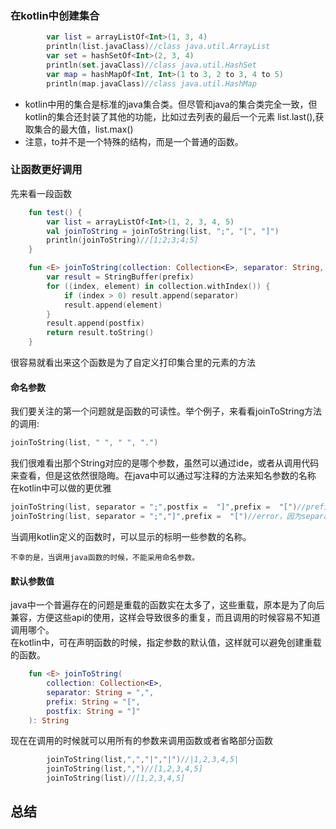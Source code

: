 ### 在kotlin中创建集合
```kotlin
        var list = arrayListOf<Int>(1, 3, 4)
        println(list.javaClass)//class java.util.ArrayList
        var set = hashSetOf<Int>(2, 3, 4)
        println(set.javaClass)//class java.util.HashSet
        var map = hashMapOf<Int, Int>(1 to 3, 2 to 3, 4 to 5)
        println(map.javaClass)//class java.util.HashMap
```
- kotlin中用的集合是标准的java集合类。但尽管和java的集合类完全一致，但kotlin的集合还封装了其他的功能，比如过去列表的最后一个元素 list.last(),获取集合的最大值，list.max()
- 注意，to并不是一个特殊的结构，而是一个普通的函数。
### 让函数更好调用
先来看一段函数
```kotlin
    fun test() {
        var list = arrayListOf<Int>(1, 2, 3, 4, 5)
        val joinToString = joinToString(list, ";", "[", "]")
        println(joinToString)//[1;2;3;4;5]
    }

    fun <E> joinToString(collection: Collection<E>, separator: String, prefix: String, postfix: String): String {
        var result = StringBuffer(prefix)
        for ((index, element) in collection.withIndex()) {
            if (index > 0) result.append(separator)
            result.append(element)
        }
        result.append(postfix)
        return result.toString()
    }
```
很容易就看出来这个函数是为了自定义打印集合里的元素的方法
#### 命名参数
 我们要关注的第一个问题就是函数的可读性。举个例子，来看看joinToString方法的调用:
 ```kotlin
 joinToString(list, " ", " ", ".")
 ```
 我们很难看出那个String对应的是哪个参数，虽然可以通过ide，或者从调用代码来查看，但是这依然很隐晦。在java中可以通过写注释的方法来知名参数的名称<br>
 在kotlin中可以做的更优雅
 ```kotlin
joinToString(list, separator = ";",postfix =  "]",prefix =  "[")//prefix和postfix的位置可以调换
joinToString(list, separator = ";","]",prefix =  "[")//error，因为separator已经显示的标明了参数的名称
 ```
当调用kotlin定义的函数时，可以显示的标明一些参数的名称。<br>

    不幸的是，当调用java函数的时候，不能采用命名参数。
#### 默认参数值
java中一个普遍存在的问题是重载的函数实在太多了，这些重载，原本是为了向后兼容，方便这些api的使用，这样会导致很多的重复，而且调用的时候容易不知道调用哪个。<br>
在kotlin中，可在声明函数的时候，指定参数的默认值，这样就可以避免创建重载的函数。
```kotlin
    fun <E> joinToString(
        collection: Collection<E>,
        separator: String = ",",
        prefix: String = "[",
        postfix: String = "]"
    ): String
```
现在在调用的时候就可以用所有的参数来调用函数或者省略部分函数
```kotlin
        joinToString(list,",","|","|")//|1,2,3,4,5|
        joinToString(list,",")//[1,2,3,4,5]
        joinToString(list)//[1,2,3,4,5]
```




## 总结
 
